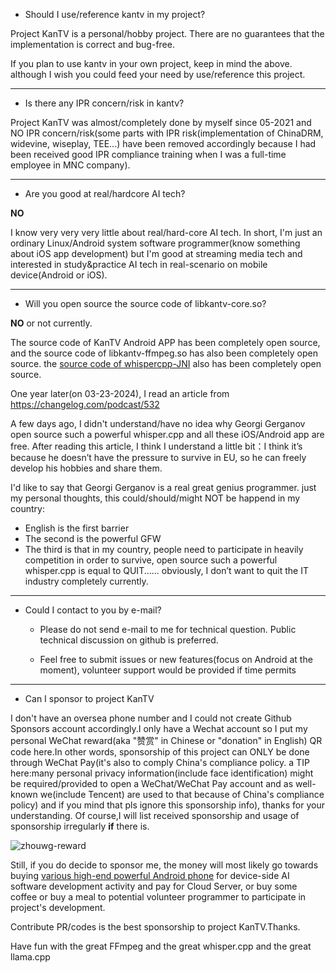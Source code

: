 
- Should I use/reference kantv in my project?

Project KanTV is a personal/hobby project. There are no guarantees that the implementation is correct and bug-free.

If you plan to use kantv in your own project, keep in mind the above. although I wish you could feed your need by use/reference this project.

<hr>

- Is there any IPR concern/risk in kantv?

Project KanTV was almost/completely done by myself since 05-2021 and NO IPR concern/risk(some parts with IPR risk(implementation of ChinaDRM, widevine, wiseplay, TEE...) have been removed accordingly because I had been received good IPR compliance training when I was a full-time employee in MNC company).

<hr>

- Are you good at real/hardcore AI tech?

<b>NO</b>

I know very very very little about real/hard-core AI tech. In short, I'm just an ordinary Linux/Android system software programmer(know something about iOS app development) but I'm good at streaming media tech and interested in study&practice AI tech in real-scenario on mobile device(Android or iOS).

<hr>

- Will you open source the source code of libkantv-core.so?

<b>NO</b> or not currently.

The source code of KanTV Android APP has been completely open source, and the source code of libkantv-ffmpeg.so has also been completely open source. the <a href="https://github.com/zhouwg/kantv/issues/64">source code of whispercpp-JNI</a> also has been completely open source.


One year later(on 03-23-2024), I read an article from <a href="https://changelog.com/podcast/532">https://changelog.com/podcast/532</a>

A few days ago, I didn't understand/have no idea why Georgi Gerganov open source such a powerful whisper.cpp and all these iOS/Android app are free. After reading this article, I think I understand a little bit：I think it’s because he doesn’t have the pressure to survive in EU, so he can freely develop his hobbies and share them.

I'd like to say that Georgi Gerganov is a real great genius programmer. just my personal thoughts, this could/should/might NOT be happend in my country:

<ul>
<li>
    English is the first barrier
</li>
<li>
    The second is the powerful GFW
</li>
<li>
    The third is that in my country, people need to participate in heavily competition in order to survive, open source such a powerful whisper.cpp is equal to QUIT...... obviously, I don’t want to quit the IT industry completely currently.

</li>
</ul>

<hr>


- Could I contact to you by e-mail?

  * Please do not send e-mail to me for technical question. Public technical discussion on github is preferred.

  * Feel free to submit issues or new features(focus on Android at the moment), volunteer support would be provided if time permits

<hr>


- Can I sponsor to project KanTV

I don't have an oversea phone number and I could not create Github Sponsors account accordingly.I only have a Wechat account so I put my personal WeChat reward(aka "赞赏" in Chinese or "donation" in English) QR code here.In other words, sponsorship of this project can ONLY be done through WeChat Pay(it's also to comply China's compliance policy. a TIP here:many personal privacy information(include face identification) might be required/provided to open a WeChat/WeChat Pay account and as well-known we(include Tencent) are used to that because of China's compliance policy) and if you mind that pls ignore this sponsorship info), thanks for your understanding. Of course,I will list received sponsorship and usage of sponsorship irregularly <b>if</b> there is.

![zhouwg-reward](https://github.com/zhouwg/kantv/assets/6889919/7832ef0e-1091-4a82-8f3a-eb78afae500b)

Still, if you do decide to sponsor me, the money will most likely go towards buying [various high-end powerful Android phone](https://github.com/zhouwg/kantv/blob/master/docs/high-end-android-phone.md) for device-side AI software development activity and pay for Cloud Server, or buy some coffee or buy a meal to potential volunteer programmer to participate in project's development.

Contribute PR/codes is the best sponsorship to project KanTV.Thanks.


Have fun with the great FFmpeg and the great whisper.cpp and the great llama.cpp
